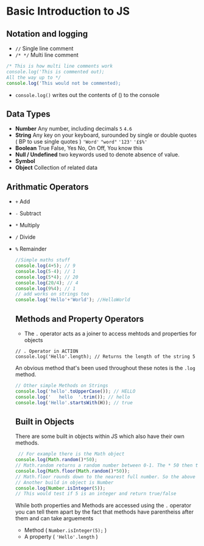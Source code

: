 # Basic Introduction to JS

## Notation and logging

- `//` Single line comment
- `/* */` Multi line comment
```javascript
/* This is how multi line comments work
console.log('This is commented out);
All the way up to */
console.log('This would not be commented);
```
- `console.log()` writes out the contents of () to the console

## Data Types

- **Number** Any number, including decimals `5` `4.6`
-  **String** Any key on your keyboard, surounded by single or double quotes ( BP to use single quotes ) `'Word'` `"word"` `'123'` `'£$%'`
-   **Boolean** True False, Yes No, On Off, You know this
-   **Null / Undefined** two keywords used to denote absence of value. 
-   **Symbol**
-   **Object** Collection of related data

## Arithmatic Operators

- `+` Add 
- `-` Subtract
- `*` Multiply
- `/` Divide
- `%` Remainder
  ```javascript
  //Simple maths stuff
  console.log(4+5); // 9
  console.log(5-4); // 1
  console.log(5*4); // 20
  console.log(20/4); // 4
  console.log(9%4); // 1
  // add works on strings too
  console.log('Hello'+'World'); //HelloWorld
  ```
  ## Methods and Property Operators

  - The `.` operator acts as a joiner to access mehtods and properties for objects
  ```javscript
  // . Operator in ACTION
  console.log('Hello'.length); // Returns the length of the string 5
  ```
  An obvious method that's been used throughout these notes is the `.log` method.

  ```javascript
  // Other simple Methods on Strings
  console.log('hello'.toUpperCase()); // HELLO
  console.log('   hello  '.trim()); // hello
  console.log('Hello'.startsWith(H)); // true
  ```

  ## Built in Objects
  There are some built in objects within JS 
  which also have their own methods.

  ```javascript
   // For example there is the Math object
  console.log(Math.random()*50);
  // Math.random returns a random number between 0-1. The * 50 then times that result by 50, therefore giving you a random number between 0 - 50
  console.log(Math.floor(Math.random()*50));
  // Math.floor rounds down to the nearest full number. So the above cmd would generate a full number between 0-50
  // Another build in object is Number
  console.log(Number.isInteger(5));
  // This would test if 5 is an integer and return true/false
  ```
  While both properties and Methods are accessed using the `.` operator you can tell them apart by the fact that methods have parentheiss after them and can take arguements 
  - Method ( `Number.isInteger(5);` )
  - A property ( `'Hello'.length` )


